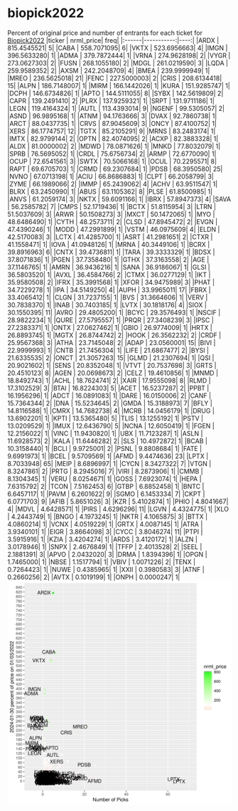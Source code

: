 # biopick2022
Percent of original price and number of entrants for each ticket for [Biopick2022](https://twitter.com/hashtag/Biopick2022)
|ticker |  nrml_price| freq|
|:------|-----------:|----:|
|ARDX   | 815.4545521|    5|
|CABA   | 558.7071095|    6|
|VKTX   | 523.6956663|    4|
|IMGN   | 396.5633280|    1|
|ADMA   | 379.7872444|    1|
|VRNA   | 274.9628198|    2|
|VYGR   | 273.0627303|    2|
|FUSN   | 268.1055180|    2|
|MDGL   | 261.0219590|    3|
|LQDA   | 259.9589352|    2|
|AXSM   | 242.2048709|    4|
|BMEA   | 239.9999949|    1|
|MREO   | 236.5625018|   21|
|FENC   | 227.5000003|    2|
|CRIS   | 208.6134418|   15|
|ALPN   | 186.7148007|    1|
|MIRM   | 166.1442026|    1|
|KURA   | 151.9285747|    1|
|DCPH   | 146.6734826|    1|
|APTO   | 144.5111055|    8|
|SYBX   | 142.5619809|    2|
|CAPR   | 139.2491410|    2|
|PLRX   | 137.9259321|    1|
|SRPT   | 131.9711186|    1|
|LEGN   | 119.4164324|    1|
|AUTL   | 113.4393014|    9|
|NGENF  |  99.5305057|    2|
|ASND   |  96.9895168|    1|
|ATNM   |  94.1763666|    3|
|DVAX   |  92.7860738|    1|
|ARCT   |  88.0437735|    1|
|CRVS   |  87.9045609|    3|
|ONCY   |  87.4100752|    1|
|XERS   |  86.1774757|   12|
|TGTX   |  85.2105291|    9|
|MRNS   |  83.2483174|    1|
|IMTX   |  82.9799144|    2|
|OPTN   |  82.4074095|    2|
|ACXP   |  82.3883328|    1|
|ALDX   |  81.0000002|    2|
|MDWD   |  78.0871626|    1|
|MNKD   |  77.8032079|    1|
|SPRB   |  76.5695052|    1|
|CRDL   |  75.6756734|    2|
|ARMP   |  72.6770090|    1|
|OCUP   |  72.6541561|    3|
|SWTX   |  70.5066168|    1|
|OCUL   |  70.2295571|    8|
|RAPT   |  69.6705703|    1|
|CRMD   |  69.2307684|    1|
|PDSB   |  68.3950580|   25|
|NVNO   |  67.0713198|    1|
|ACIU   |  66.8686883|    1|
|CLPT   |  66.2058799|    3|
|ZYME   |  66.1989066|    2|
|IMMP   |  65.2439062|    4|
|ACHV   |  63.9511547|    1|
|BLRX   |  63.2450990|    1|
|ABUS   |  63.1105362|    8|
|PLSE   |  61.8500985|    1|
|ANVS   |  61.2059174|    3|
|NKTX   |  59.6091166|    1|
|IBRX   |  57.8947373|    4|
|SAVA   |  56.2585782|    7|
|CMPS   |  52.1719436|    1|
|BCTX   |  51.8115954|    3|
|LTRN   |  51.5037609|    3|
|ARWR   |  50.1508273|    3|
|MXCT   |  50.1472065|    1|
|MYO    |  48.6486490|    1|
|CYTH   |  48.2573711|    2|
|CLSD   |  47.8945472|    2|
|EVGN   |  47.4390246|    1|
|MODD   |  47.2991899|    1|
|VSTM   |  46.0975609|    4|
|ELDN   |  42.5170083|    3|
|LCTX   |  41.4285700|    1|
|ASRT   |  41.2981651|    2|
|CTXR   |  41.1558471|    1|
|IOVA   |  41.0948126|    1|
|MRNA   |  40.3449106|    1|
|BCRX   |  39.8916963|    6|
|CNTX   |  39.4736811|    1|
|TARA   |  39.3333329|    1|
|BDSX   |  37.8071836|    1|
|PGEN   |  37.7358480|    1|
|GTHX   |  37.3163558|    2|
|AGE    |  37.1146765|    1|
|AMRN   |  36.9436216|    1|
|SANA   |  36.9186067|    1|
|GLSI   |  36.5803520|    1|
|AVXL   |  36.4584766|    2|
|CTMX   |  36.0277129|    1|
|IKT    |  35.9580508|    2|
|IFRX   |  35.3991568|    1|
|XFOR   |  34.9475989|    3|
|PHAT   |  34.7229278|    1|
|IPA    |  34.5149250|    4|
|AUPH   |  33.9965011|   17|
|FBRX   |  33.4065412|    1|
|CLGN   |  31.7237155|    1|
|BVS    |  31.3664606|    1|
|VERV   |  30.7838370|    1|
|INAB   |  30.7403185|    1|
|LVTX   |  30.1818176|    4|
|SIOX   |  30.1550395|   11|
|AVRO   |  29.4805200|    1|
|BCYC   |  29.3576493|    1|
|NSCIF  |  28.9822234|    1|
|QURE   |  27.5795557|    1|
|PRQR   |  27.3408239|    3|
|IPSC   |  27.2383371|    1|
|ONTX   |  27.0627462|    1|
|GBIO   |  26.9774009|    1|
|HRTX   |  26.8893745|    1|
|MGTX   |  26.8744742|    2|
|HOOK   |  26.3562232|    2|
|CRDF   |  25.9567368|    3|
|ATHA   |  23.7145048|    2|
|ADAP   |  23.0560001|   15|
|BIVI   |  22.9999993|    1|
|CNTB   |  21.7456304|    1|
|LIFE   |  21.6867477|    2|
|BYSI   |  21.6335535|    2|
|ONCT   |  21.3057263|   15|
|GLMD   |  21.2307694|    1|
|QSI    |  20.9021602|    1|
|SENS   |  20.8352048|    1|
|VTVT   |  20.7537698|    3|
|GRTS   |  20.4510123|    8|
|AGEN   |  20.0698673|    2|
|CELZ   |  19.4610856|    1|
|MNMD   |  18.8492743|    1|
|ACHL   |  18.7624741|    2|
|XAIR   |  17.9555098|    8|
|RLMD   |  17.3102529|    3|
|BTAI   |  16.8224303|    5|
|ACET   |  16.5237287|    2|
|PPBT   |  16.1956296|    1|
|ADCT   |  16.0891083|    1|
|DARE   |  16.0150006|    2|
|CANF   |  15.7364344|    2|
|DNA    |  15.5234645|    2|
|GMDA   |  15.3188973|    7|
|BFLY   |  14.8116588|    1|
|CMRX   |  14.7682738|    4|
|MCRB   |  14.0456179|    1|
|DRUG   |  13.6902201|    1|
|KPTI   |  13.5365480|    5|
|TLIS   |  13.1255192|    1|
|PSTV   |  13.0209529|    1|
|IMUX   |  12.6436790|    5|
|NCNA   |  12.6050419|    1|
|FGEN   |  12.2156022|    1|
|VINC   |  11.9430820|    1|
|UBX    |  11.7123287|    1|
|ASLN   |  11.6928573|    2|
|KALA   |  11.6446282|    2|
|SLS    |  10.4972872|    1|
|BCAB   |  10.3158440|    1|
|BCLI   |   9.9725001|    2|
|PSNL   |   9.8808684|    1|
|FATE   |   9.6991973|    1|
|BCEL   |   9.5709569|    1|
|AFMD   |   9.4474636|   23|
|LPTX   |   8.7033948|   65|
|MEIP   |   8.6896997|    1|
|CYCN   |   8.3427322|    7|
|VTGN   |   8.3247861|    2|
|PRTG   |   8.2945016|    7|
|VIRI   |   8.2873906|    1|
|CMMB   |   8.1304345|    1|
|VERU   |   8.0254671|    1|
|GOSS   |   7.6923074|    1|
|HEPA   |   7.6315792|    2|
|TCON   |   7.5162453|    6|
|GTBP   |   6.8852458|    1|
|BNTC   |   6.6457117|    1|
|PAVM   |   6.2601622|    9|
|SGMO   |   6.1453334|    7|
|CKPT   |   6.0771703|    9|
|AFIB   |   5.8651026|    3|
|KZR    |   5.4102874|    1|
|PHIO   |   4.8041667|    4|
|MDVL   |   4.6428571|    1|
|PIRS   |   4.6296296|   11|
|LGVN   |   4.4324775|    1|
|XLO    |   4.2443749|    1|
|BNGO   |   4.1973245|    1|
|NKTR   |   4.1065875|    3|
|BTTX   |   4.0860214|    1|
|VCNX   |   4.0519229|    1|
|GRTX   |   4.0087145|    1|
|ATRA   |   3.9340101|    1|
|EIGR   |   3.8664098|    3|
|CYCC   |   3.8046274|   11|
|PTPI   |   3.5915916|    1|
|KZIA   |   3.4204274|    1|
|ARDS   |   3.4120172|    1|
|ALZN   |   3.0178946|    1|
|SNPX   |   2.4676849|    1|
|TFFP   |   2.4013528|    2|
|SEEL   |   2.1881391|    3|
|APVO   |   2.0432020|    3|
|DRMA   |   1.8394396|    1|
|OPGN   |   1.7465000|    1|
|NBSE   |   1.1517794|    1|
|VBIV   |   1.0071226|    2|
|TENX   |   0.7264423|    1|
|NUWE   |   0.4385965|    1|
|XXII   |   0.3980583|    3|
|ATNF   |   0.2660256|    2|
|AVTX   |   0.1019199|    1|
|ONPH   |   0.0000247|    1|
![retvspicks](biopicks.png?raw=true)
